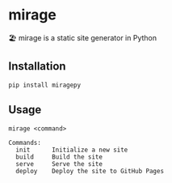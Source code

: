 # mirage
🏖 mirage is a static site generator in Python

## Installation
```
pip install miragepy
```

## Usage
```
mirage <command>

Commands:
  init      Initialize a new site
  build     Build the site
  serve     Serve the site
  deploy    Deploy the site to GitHub Pages
```